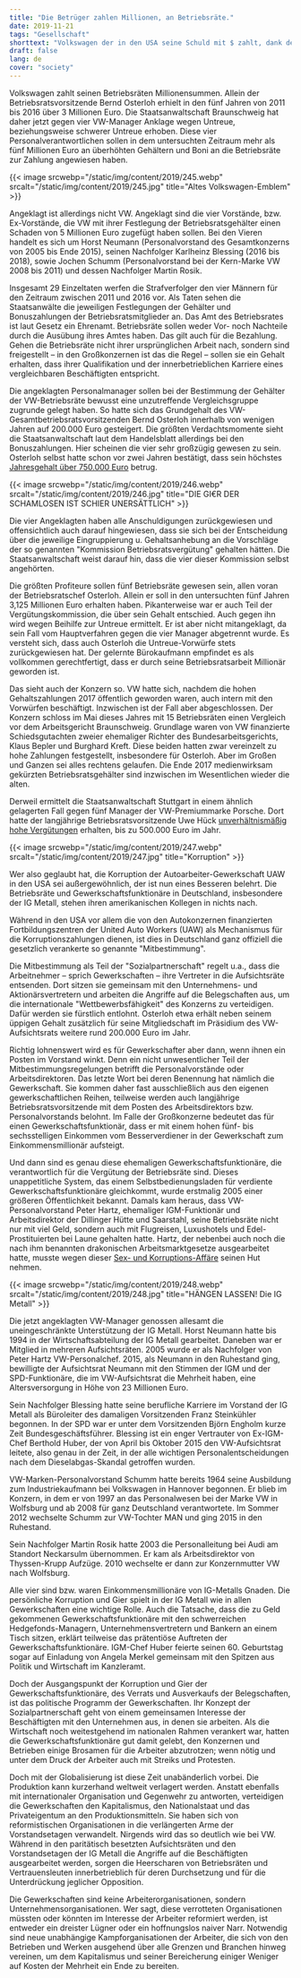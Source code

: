 ```yaml
---
title: "Die Betrüger zahlen Millionen, an Betriebsräte."
date: 2019-11-21
tags: "Gesellschaft"
shorttext: "Volkswagen der in den USA seine Schuld mit $ zahlt, dank der deutschen Regierung keine € zahlt, hat Millionen für die Betriebsräte übrig."
draft: false
lang: de
cover: "society"
---
```


Volkswagen zahlt seinen Betriebsräten Millionensummen. Allein der Betriebsratsvorsitzende Bernd Osterloh erhielt in den fünf Jahren von 2011 bis 2016 über 3 Millionen Euro. Die Staatsanwaltschaft Braunschweig hat daher jetzt gegen vier VW-Manager Anklage wegen Untreue, beziehungsweise schwerer Untreue erhoben. Diese vier Personalverantwortlichen sollen in dem untersuchten Zeitraum mehr als fünf Millionen Euro an überhöhten Gehältern und Boni an die Betriebsräte zur Zahlung angewiesen haben.

{{< image srcwebp="/static/img/content/2019/245.webp" srcalt="/static/img/content/2019/245.jpg" title="Altes Volkswagen-Emblem" >}}

Angeklagt ist allerdings nicht VW. Angeklagt sind die vier Vorstände, bzw. Ex-Vorstände, die VW mit ihrer Festlegung der Betriebsratsgehälter einen Schaden von 5 Millionen Euro zugefügt haben sollen. Bei den Vieren handelt es sich um Horst Neumann (Personalvorstand des Gesamtkonzerns von 2005 bis Ende 2015), seinen Nachfolger Karlheinz Blessing (2016 bis 2018), sowie Jochen Schumm (Personalvorstand bei der Kern-Marke VW 2008 bis 2011) und dessen Nachfolger Martin Rosik.

Insgesamt 29 Einzeltaten werfen die Strafverfolger den vier Männern für den Zeitraum zwischen 2011 und 2016 vor. Als Taten sehen die Staatsanwälte die jeweiligen Festlegungen der Gehälter und Bonuszahlungen der Betriebsratsmitglieder an. Das Amt des Betriebsrates ist laut Gesetz ein Ehrenamt. Betriebsräte sollen weder Vor- noch Nachteile durch die Ausübung ihres Amtes haben. Das gilt auch für die Bezahlung. Gehen die Betriebsräte nicht ihrer ursprünglichen Arbeit nach, sondern sind freigestellt – in den Großkonzernen ist das die Regel – sollen sie ein Gehalt erhalten, dass ihrer Qualifikation und der innerbetrieblichen Karriere eines vergleichbaren Beschäftigten entspricht.

Die angeklagten Personalmanager sollen bei der Bestimmung der Gehälter der VW-Betriebsräte bewusst eine unzutreffende Vergleichsgruppe zugrunde gelegt haben. So hatte sich das Grundgehalt des VW-Gesamtbetriebsratsvorsitzenden Bernd Osterloh innerhalb von wenigen Jahren auf 200.000 Euro gesteigert. Die größten Verdachtsmomente sieht die Staatsanwaltschaft laut dem Handelsblatt allerdings bei den Bonuszahlungen. Hier scheinen die vier sehr großzügig gewesen zu sein. Osterloh selbst hatte schon vor zwei Jahren bestätigt, dass sein höchstes [Jahresgehalt über 750.000 Euro](https://www.wsws.org/de/articles/2017/05/16/oste-m16.html "VW-Betriebsrat-Chef Osterloh erhält bis zu 750.000 Euro im Jahr") betrug.

{{< image srcwebp="/static/img/content/2019/246.webp" srcalt="/static/img/content/2019/246.jpg" title="DIE GI€R DER SCHAMLOSEN IST SCHIER UNERSÄTTLICH" >}}

Die vier Angeklagten haben alle Anschuldigungen zurückgewiesen und offensichtlich auch darauf hingewiesen, dass sie sich bei der Entscheidung über die jeweilige Eingruppierung u. Gehaltsanhebung an die Vorschläge der so genannten "Kommission Betriebsratsvergütung" gehalten hätten. Die Staatsanwaltschaft weist darauf hin, dass die vier dieser Kommission selbst angehörten.

Die größten Profiteure sollen fünf Betriebsräte gewesen sein, allen voran der Betriebsratschef Osterloh. Allein er soll in den untersuchten fünf Jahren 3,125 Millionen Euro erhalten haben. Pikanterweise war er auch Teil der Vergütungskommission, die über sein Gehalt entschied. Auch gegen ihn wird wegen Beihilfe zur Untreue ermittelt. Er ist aber nicht mitangeklagt, da sein Fall vom Hauptverfahren gegen die vier Manager abgetrennt wurde. Es versteht sich, dass auch Osterloh die Untreue-Vorwürfe stets zurückgewiesen hat. Der gelernte Bürokaufmann empfindet es als vollkommen gerechtfertigt, dass er durch seine Betriebsratsarbeit Millionär geworden ist.

Das sieht auch der Konzern so. VW hatte sich, nachdem die hohen Gehaltszahlungen 2017 öffentlich geworden waren, auch intern mit den Vorwürfen beschäftigt. Inzwischen ist der Fall aber abgeschlossen. Der Konzern schloss im Mai dieses Jahres mit 15 Betriebsräten einen Vergleich vor dem Arbeitsgericht Braunschweig. Grundlage waren von VW finanzierte Schiedsgutachten zweier ehemaliger Richter des Bundesarbeitsgerichts, Klaus Bepler und Burghard Kreft. Diese beiden hatten zwar vereinzelt zu hohe Zahlungen festgestellt, insbesondere für Osterloh. Aber im Großen und Ganzen sei alles rechtens gelaufen. Die Ende 2017 medienwirksam gekürzten Betriebsratsgehälter sind inzwischen im Wesentlichen wieder die alten.

Derweil ermittelt die Staatsanwaltschaft Stuttgart in einem ähnlich gelagerten Fall gegen fünf Manager der VW-Premiummarke Porsche. Dort hatte der langjährige Betriebsratsvorsitzende Uwe Hück [unverhältnismäßig hohe Vergütungen](https://www.wsws.org/de/articles/2019/06/05/huck-j05.html "500.000 Euro Jahresgehalt für Ex-Porsche-Betriebsrat Uwe Hück") erhalten, bis zu 500.000 Euro im Jahr.

{{< image srcwebp="/static/img/content/2019/247.webp" srcalt="/static/img/content/2019/247.jpg" title="Korruption" >}}

Wer also geglaubt hat, die Korruption der Autoarbeiter-Gewerkschaft UAW in den USA sei außergewöhnlich, der ist nun eines Besseren belehrt. Die Betriebsräte und Gewerkschaftsfunktionäre in Deutschland, insbesondere der IG Metall, stehen ihren amerikanischen Kollegen in nichts nach.

Während in den USA vor allem die von den Autokonzernen finanzierten Fortbildungszentren der United Auto Workers (UAW) als Mechanismus für die Korruptionszahlungen dienen, ist dies in Deutschland ganz offiziell die gesetzlich verankerte so genannte "Mitbestimmung".

Die Mitbestimmung als Teil der "Sozialpartnerschaft" regelt u.a., dass die Arbeitnehmer – sprich Gewerkschaften – ihre Vertreter in die Aufsichtsräte entsenden. Dort sitzen sie gemeinsam mit den Unternehmens- und Aktionärsvertretern und arbeiten die Angriffe auf die Belegschaften aus, um die internationale "Wettbewerbsfähigkeit" des Konzerns zu verteidigen. Dafür werden sie fürstlich entlohnt. Osterloh etwa erhält neben seinem üppigen Gehalt zusätzlich für seine Mitgliedschaft im Präsidium des VW-Aufsichtsrats weitere rund 200.000 Euro im Jahr.

Richtig lohnenswert wird es für Gewerkschafter aber dann, wenn ihnen ein Posten im Vorstand winkt. Denn ein nicht unwesentlicher Teil der Mitbestimmungsregelungen betrifft die Personalvorstände oder Arbeitsdirektoren. Das letzte Wort bei deren Benennung hat nämlich die Gewerkschaft. Sie kommen daher fast ausschließlich aus den eigenen gewerkschaftlichen Reihen, teilweise werden auch langjährige Betriebsratsvorsitzende mit dem Posten des Arbeitsdirektors bzw. Personalvorstands belohnt. Im Falle der Großkonzerne bedeutet das für einen Gewerkschaftsfunktionär, dass er mit einem hohen fünf- bis sechsstelligen Einkommen vom Besserverdiener in der Gewerkschaft zum Einkommensmillionär aufsteigt.

Und dann sind es genau diese ehemaligen Gewerkschaftsfunktionäre, die verantwortlich für die Vergütung der Betriebsräte sind. Dieses unappetitliche System, das einem Selbstbedienungsladen für verdiente Gewerkschaftsfunktionäre gleichkommt, wurde erstmalig 2005 einer größeren Öffentlichkeit bekannt. Damals kam heraus, dass VW-Personalvorstand Peter Hartz, ehemaliger IGM-Funktionär und Arbeitsdirektor der Dillinger Hütte und Saarstahl, seine Betriebsräte nicht nur mit viel Geld, sondern auch mit Flugreisen, Luxushotels und Edel-Prostituierten bei Laune gehalten hatte. Hartz, der nebenbei auch noch die nach ihm benannten drakonischen Arbeitsmarktgesetze ausgearbeitet hatte, musste wegen dieser [Sex- und Korruptions-Affäre](https://www.wsws.org/de/articles/2005/07/vw-j22.html "Das klägliche Ende des VW-Modells") seinen Hut nehmen.

{{< image srcwebp="/static/img/content/2019/248.webp" srcalt="/static/img/content/2019/248.jpg" title="HÄNGEN LASSEN! Die IG Metall" >}}

Die jetzt angeklagten VW-Manager genossen allesamt die uneingeschränkte Unterstützung der IG Metall. Horst Neumann hatte bis 1994 in der Wirtschaftsabteilung der IG Metall gearbeitet. Daneben war er Mitglied in mehreren Aufsichtsräten. 2005 wurde er als Nachfolger von Peter Hartz VW-Personalchef. 2015, als Neumann in den Ruhestand ging, bewilligte der Aufsichtsrat Neumann mit den Stimmen der IGM und der SPD-Funktionäre, die im VW-Aufsichtsrat die Mehrheit haben, eine Altersversorgung in Höhe von 23 Millionen Euro.

Sein Nachfolger Blessing hatte seine berufliche Karriere im Vorstand der IG Metall als Büroleiter des damaligen Vorsitzenden Franz Steinkühler begonnen. In der SPD war er unter dem Vorsitzenden Björn Engholm kurze Zeit Bundesgeschäftsführer. Blessing ist ein enger Vertrauter von Ex-IGM-Chef Berthold Huber, der von April bis Oktober 2015 den VW-Aufsichtsrat leitete, also genau in der Zeit, in der alle wichtigen Personalentscheidungen nach dem Dieselabgas-Skandal getroffen wurden.

VW-Marken-Personalvorstand Schumm hatte bereits 1964 seine Ausbildung zum Industriekaufmann bei Volkswagen in Hannover begonnen. Er blieb im Konzern, in dem er von 1997 an das Personalwesen bei der Marke VW in Wolfsburg und ab 2008 für ganz Deutschland verantwortete. Im Sommer 2012 wechselte Schumm zur VW-Tochter MAN und ging 2015 in den Ruhestand.

Sein Nachfolger Martin Rosik hatte 2003 die Personalleitung bei Audi am Standort Neckarsulm übernommen. Er kam als Arbeitsdirektor von Thyssen-Krupp Aufzüge. 2010 wechselte er dann zur Konzernmutter VW nach Wolfsburg.

Alle vier sind bzw. waren Einkommensmillionäre von IG-Metalls Gnaden. Die persönliche Korruption und Gier spielt in der IG Metall wie in allen Gewerkschaften eine wichtige Rolle. Auch die Tatsache, dass die zu Geld gekommenen Gewerkschaftsfunktionäre mit den schwerreichen Hedgefonds-Managern, Unternehmensvertretern und Bankern an einem Tisch sitzen, erklärt teilweise das prätentiöse Auftreten der Gewerkschaftsfunktionäre. IGM-Chef Huber feierte seinen 60. Geburtstag sogar auf Einladung von Angela Merkel gemeinsam mit den Spitzen aus Politik und Wirtschaft im Kanzleramt.

Doch der Ausgangspunkt der Korruption und Gier der Gewerkschaftsfunktionäre, des Verrats und Ausverkaufs der Belegschaften, ist das politische Programm der Gewerkschaften. Ihr Konzept der Sozialpartnerschaft geht von einem gemeinsamen Interesse der Beschäftigten mit den Unternehmen aus, in denen sie arbeiten. Als die Wirtschaft noch weitestgehend im nationalen Rahmen verankert war, hatten die Gewerkschaftsfunktionäre gut damit gelebt, den Konzernen und Betrieben einige Brosamen für die Arbeiter abzutrotzen; wenn nötig und unter dem Druck der Arbeiter auch mit Streiks und Protesten.

Doch mit der Globalisierung ist diese Zeit unabänderlich vorbei. Die Produktion kann kurzerhand weltweit verlagert werden. Anstatt ebenfalls mit internationaler Organisation und Gegenwehr zu antworten, verteidigen die Gewerkschaften den Kapitalismus, den Nationalstaat und das Privateigentum an den Produktionsmitteln. Sie haben sich von reformistischen Organisationen in die verlängerten Arme der Vorstandsetagen verwandelt. Nirgends wird das so deutlich wie bei VW. Während in den paritätisch besetzten Aufsichtsräten und den Vorstandsetagen der IG Metall die Angriffe auf die Beschäftigten ausgearbeitet werden, sorgen die Heerscharen von Betriebsräten und Vertrauensleuten innerbetrieblich für deren Durchsetzung und für die Unterdrückung jeglicher Opposition.

Die Gewerkschaften sind keine Arbeiterorganisationen, sondern Unternehmensorganisationen. Wer sagt, diese verrotteten Organisationen müssten oder könnten im Interesse der Arbeiter reformiert werden, ist entweder ein dreister Lügner oder ein hoffnungslos naiver Narr. Notwendig sind neue unabhängige Kampforganisationen der Arbeiter, die sich von den Betrieben und Werken ausgehend über alle Grenzen und Branchen hinweg vereinen, um dem Kapitalismus und seiner Bereicherung einiger Weniger auf Kosten der Mehrheit ein Ende zu bereiten.
